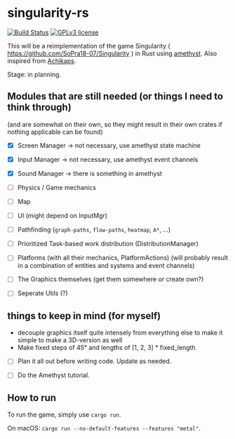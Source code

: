 # singularity-rs
[![Build Status](https://travis-ci.com/singularity-rs/singularity-rs.svg?branch=master)](https://travis-ci.com/singularity-rs/singularity-rs)
[![GPLv3 license](https://img.shields.io/badge/License-GPLv3-blue.svg)](http://perso.crans.org/besson/LICENSE.html)

This will be a reimplementation of the game Singularity ( https://github.com/SoPra18-07/Singularity ) in Rust using [amethyst](https://amethyst.rs/). Also inspired from [Achikaps](https://play.google.com/store/apps/details?id=yio.tro.achikaps).

Stage: in planning.


## Modules that are still needed (or things I need to think through)
(and are somewhat on their own, so they might result in their own crates if nothing applicable can be found)

<!-- - [ ] Units/Sprites (including health-system, spawn till death) -->
- [x] Screen Manager -> not necessary, use amethyst state machine
- [x] Input Manager -> not necessary, use amethyst event channels
- [x] Sound Manager -> there is something in amethyst
- [ ] Physics / Game mechanics
- [ ] Map
- [ ] UI (might depend on InputMgr)
- [ ] Pathfinding (`graph-paths`, `flow-paths`, `heatmap`, `A*`, ...)
- [ ] Prioritized Task-based work distribution (DistributionManager)
- [ ] Platforms (with all their mechanics, PlatformActions) (will probably result in a combination of entities and systems and event channels)
- [ ] The Graphics themselves (get them somewhere or create own?)
- [ ] Seperate Utils (?)



## things to keep in mind (for myself)

- decouple graphics itself quite intensely from everything else to make it simple to make a 3D-version as well
- Make fixed steps of 45° and lengths of [1, 2, 3] * fixed_length
- [ ] Plan it all out before writing code. Update as needed.
- [ ] Do the Amethyst tutorial.




## How to run

To run the game, simply use `cargo run`.


On macOS: `cargo run --no-default-features --features "metal"`.

